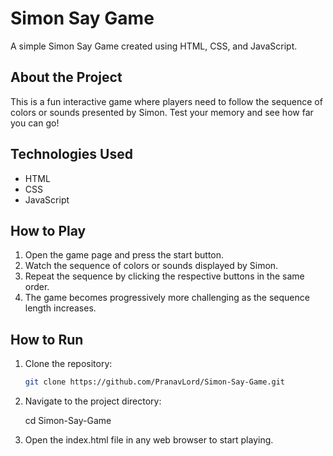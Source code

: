 # Simon Say Game

A simple Simon Say Game created using HTML, CSS, and JavaScript.

## About the Project
This is a fun interactive game where players need to follow the sequence of colors or sounds presented by Simon. Test your memory and see how far you can go!

## Technologies Used
- HTML
- CSS
- JavaScript

## How to Play
1. Open the game page and press the start button.
2. Watch the sequence of colors or sounds displayed by Simon.
3. Repeat the sequence by clicking the respective buttons in the same order.
4. The game becomes progressively more challenging as the sequence length increases.

## How to Run
1. Clone the repository:
   ```bash
   git clone https://github.com/PranavLord/Simon-Say-Game.git

2. Navigate to the project directory:

   cd Simon-Say-Game

3. Open the index.html file in any web browser to start playing.
